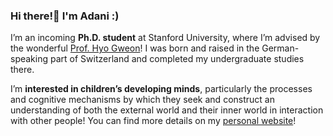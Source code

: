 ### Hi there!👋 I'm Adani :)

I’m an incoming **Ph.D. student** at Stanford University, where I’m advised by the wonderful [Prof. Hyo Gweon](http://sll.stanford.edu/)! I was born and raised in the German-speaking part of Switzerland and completed my undergraduate studies there.

I’m **interested in children’s developing minds**, particularly the processes and cognitive mechanisms by which they seek and construct an understanding of both the external world and their inner world in interaction with other people! You can find more details on my [personal website](https://www.adaniabutto.com/)!
